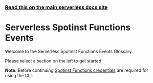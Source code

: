 <!--
title: Serverless - Spotinst Functions - Events
menuText: Spotinst Events
layout: Doc
menuOrder: 3
-->

<!-- DOCS-SITE-LINK:START automatically generated  -->

### [Read this on the main serverless docs site](https://www.serverless.com/framework/docs/providers/spotinst/events/)

<!-- DOCS-SITE-LINK:END -->

# Serverless Spotinst Functions Events

Welcome to the Serverless Spotinst Functions Events Glossary.

Please select a section on the left to get started.

**Note:** Before continuing [Spotinst Functions credentials](../guide/credentials.md) are required for using the CLI.

